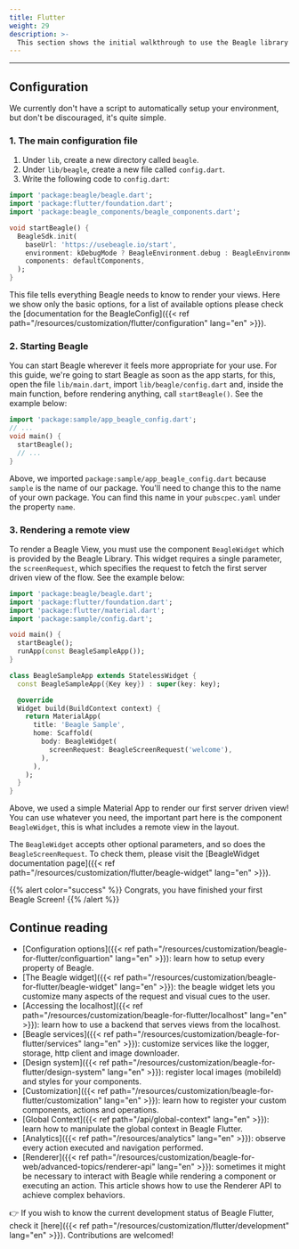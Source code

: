 ```yaml
---
title: Flutter
weight: 29
description: >-
  This section shows the initial walkthrough to use the Beagle library in React Native projects.
---
```


---

## **Configuration**
We currently don't have a script to automatically setup your environment, but don't be discouraged, it's quite simple.

### 1. The main configuration file
1. Under `lib`, create a new directory called `beagle`.
2. Under `lib/beagle`, create a new file called `config.dart`.
3. Write the following code to `config.dart`:

```dart
import 'package:beagle/beagle.dart';
import 'package:flutter/foundation.dart';
import 'package:beagle_components/beagle_components.dart';

void startBeagle() {
  BeagleSdk.init(
    baseUrl: 'https://usebeagle.io/start',
    environment: kDebugMode ? BeagleEnvironment.debug : BeagleEnvironment.production;
    components: defaultComponents,
  );
}
```

This file tells everything Beagle needs to know to render your views. Here we show only the basic options, for a list
of available options please check the [documentation for the BeagleConfig]({{< ref path="/resources/customization/flutter/configuration" lang="en" >}}).

### 2. Starting Beagle
You can start Beagle wherever it feels more appropriate for your use. For this guide, we're going to start Beagle as
soon as the app starts, for this, open the file `lib/main.dart`, import `lib/beagle/config.dart` and, inside the main
function, before rendering  anything, call `startBeagle()`. See the example below:

```dart
import 'package:sample/app_beagle_config.dart';
// ...
void main() {
  startBeagle();
  // ...
}
```

Above, we imported `package:sample/app_beagle_config.dart` because `sample` is the name of our package. You'll need to
change this to the name of your own package. You can find this name in your `pubscpec.yaml` under the property `name`.

### 3. Rendering a remote view
To render a Beagle View, you must use the component `BeagleWidget` which is provided by the Beagle Library. This widget
requires a single parameter, the `screenRequest`, which specifies the request to fetch the first server driven view of
the flow. See the example below:

```dart
import 'package:beagle/beagle.dart';
import 'package:flutter/foundation.dart';
import 'package:flutter/material.dart';
import 'package:sample/config.dart';

void main() {
  startBeagle();
  runApp(const BeagleSampleApp());
}

class BeagleSampleApp extends StatelessWidget {
  const BeagleSampleApp({Key key}) : super(key: key);

  @override
  Widget build(BuildContext context) {
    return MaterialApp(
      title: 'Beagle Sample',
      home: Scaffold(
        body: BeagleWidget(
          screenRequest: BeagleScreenRequest('welcome'),
        ),
      ),
    );
  }
}
```

Above, we used a simple Material App to render our first server driven view! You can use whatever you need, the
important part here is the component `BeagleWidget`, this is what includes a remote view in the layout.

The `BeagleWidget` accepts other optional parameters, and so does the `BeagleScreenRequest`. To check them, please visit
the [BeagleWidget documentation page]({{< ref path="/resources/customization/flutter/beagle-widget" lang="en" >}}).

{{% alert color="success" %}}
Congrats, you have finished your first Beagle Screen!
{{% /alert %}}

## Continue reading

- [Configuration options]({{< ref path="/resources/customization/beagle-for-flutter/configuartion" lang="en" >}}): learn how to setup every property of Beagle.
- [The Beagle widget]({{< ref path="/resources/customization/beagle-for-flutter/beagle-widget" lang="en" >}}): the beagle widget lets you customize many aspects of the request and visual cues to the user.
- [Accessing the localhost]({{< ref path="/resources/customization/beagle-for-flutter/localhost" lang="en" >}}): learn how to use a backend that serves views from the localhost.
- [Beagle services]({{< ref path="/resources/customization/beagle-for-flutter/services" lang="en" >}}): customize services like the logger, storage, http client and image downloader.
- [Design system]({{< ref path="/resources/customization/beagle-for-flutter/design-system" lang="en" >}}): register local images (mobileId) and styles for your components.
- [Customization]({{< ref path="/resources/customization/beagle-for-flutter/customization" lang="en" >}}): learn how to register your custom components, actions and operations.
- [Global Context]({{< ref path="/api/global-context" lang="en" >}}): learn how to manipulate the global context in Beagle Flutter.
- [Analytics]({{< ref path="/resources/analytics" lang="en" >}}): observe every action executed and navigation performed.
- [Renderer]({{< ref path="/resources/customization/beagle-for-web/advanced-topics/renderer-api" lang="en" >}}): sometimes it might be necessary to interact with Beagle while rendering a component
or executing an action. This article shows how to use the Renderer API to achieve complex behaviors.

👉 If you wish to know the current development status of Beagle Flutter, check it
[here]({{< ref path="/resources/customization/flutter/development" lang="en" >}}).
Contributions are welcomed!
